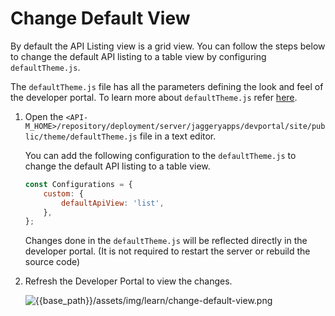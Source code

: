 # Change Default View

By default the API Listing view is a grid view. You can follow the steps below to change the default API listing to a table view by configuring `defaultTheme.js`.     

The `defaultTheme.js` file has all the parameters defining the look and feel of the developer portal. To learn more about `defaultTheme.js` refer [here]({{base_path}}/develop/customizations/customizing-the-developer-portal/overriding-developer-portal-theme/#global-theming).

1. Open the `<API-M_HOME>/repository/deployment/server/jaggeryapps/devportal/site/public/theme/defaultTheme.js` file in a text editor.

    You can add the following configuration to the `defaultTheme.js` to change the default API listing to a table view.

    ```js
    const Configurations = {
        custom: {
            defaultApiView: 'list',
        },
    };
    ```

    Changes done in the `defaultTheme.js` will be reflected directly in the developer portal. (It is not required to restart the server or rebuild the source code) 

2. Refresh the Developer Portal to view the changes.

    ![{{base_path}}/assets/img/learn/change-default-view.png]({{base_path}}/assets/img/learn/change-default-view.png)


